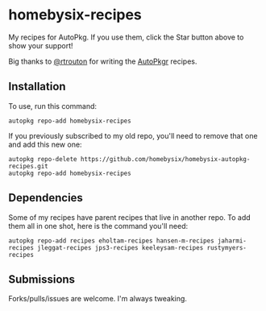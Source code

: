 # homebysix-recipes

My recipes for AutoPkg. If you use them, click the Star button above to show your support!

Big thanks to [@rtrouton](https://github.com/rtrouton) for writing the [AutoPkgr](https://github.com/lindegroup/autopkgr) recipes.


## Installation

To use, run this command:

```
autopkg repo-add homebysix-recipes
```

If you previously subscribed to my old repo, you'll need to remove that one and add this new one:

```
autopkg repo-delete https://github.com/homebysix/homebysix-autopkg-recipes.git
autopkg repo-add homebysix-recipes
```


## Dependencies

Some of my recipes have parent recipes that live in another repo. To add them all in one shot, here is the command you'll need:

```
autopkg repo-add recipes eholtam-recipes hansen-m-recipes jaharmi-recipes jleggat-recipes jps3-recipes keeleysam-recipes rustymyers-recipes
```


## Submissions

Forks/pulls/issues are welcome. I'm always tweaking.
